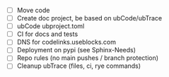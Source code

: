 * [ ] Move code
* [ ] Create doc project, be based on ubCode/ubTrace
* [ ] ubCode ubproject.toml
* [ ] CI for docs and tests
* [ ] DNS for codelinks.useblocks.com
* [ ] Deployment on pypi (see Sphinx-Needs)
* [ ] Repo rules (no main pushes / branch protection)
* [ ] Cleanup ubTrace (files, ci, rye commands)

